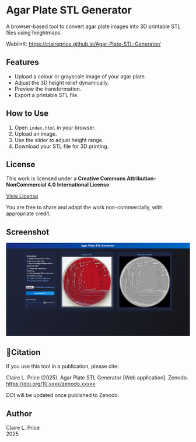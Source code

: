 # Agar Plate STL Generator

A browser-based tool to convert agar plate images into 3D printable STL files using heightmaps.

WeblinK: https://claireprice.github.io/Agar-Plate-STL-Generator/

## Features

- Upload a colour or grayscale image of your agar plate.
- Adjust the 3D height relief dynamically.
- Preview the transformation.
- Export a printable STL file.

## How to Use

1. Open `index.html` in your browser.
2. Upload an image.
3. Use the slider to adjust height range.
4. Download your STL file for 3D printing.

## License

This work is licensed under a **Creative Commons Attribution-NonCommercial 4.0 International License**.

[View License](https://creativecommons.org/licenses/by-nc/4.0/)

You are free to share and adapt the work non-commercially, with appropriate credit.

## Screenshot

![screenshot](thumbnail.png)

## 📖Citation

If you use this tool in a publication, please cite:

Claire L. Price (2025). Agar Plate STL Generator [Web application]. Zenodo. https://doi.org/10.xxxx/zenodo.xxxxx


DOI will be updated once published to Zenodo.

## Author

Claire L. Price  
2025


